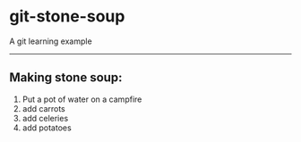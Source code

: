 # git-stone-soup
A git learning example

- - -

## Making stone soup:

1. Put a pot of water on a campfire
2. add carrots
3. add celeries
4. add potatoes
